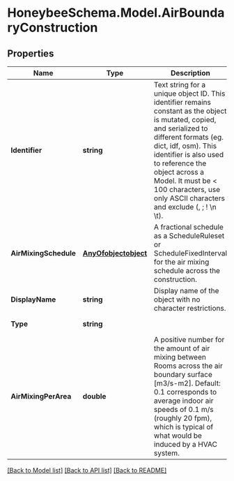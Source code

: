 
# HoneybeeSchema.Model.AirBoundaryConstruction

## Properties

Name | Type | Description | Notes
------------ | ------------- | ------------- | -------------
**Identifier** | **string** | Text string for a unique object ID. This identifier remains constant as the object is mutated, copied, and serialized to different formats (eg. dict, idf, osm). This identifier is also used to reference the object across a Model. It must be &lt; 100 characters, use only ASCII characters and exclude (, ; ! \\n \\t). | 
**AirMixingSchedule** | [**AnyOfobjectobject**](AnyOfobjectobject.md) | A fractional schedule as a ScheduleRuleset or ScheduleFixedInterval for the air mixing schedule across the construction. | 
**DisplayName** | **string** | Display name of the object with no character restrictions. | [optional] 
**Type** | **string** |  | [optional] [default to "AirBoundaryConstruction"]
**AirMixingPerArea** | **double** | A positive number for the amount of air mixing between Rooms across the air boundary surface [m3/s-m2]. Default: 0.1 corresponds to average indoor air speeds of 0.1 m/s (roughly 20 fpm), which is typical of what would be induced by a HVAC system. | [optional] [default to 0.1M]

[[Back to Model list]](../README.md#documentation-for-models)
[[Back to API list]](../README.md#documentation-for-api-endpoints)
[[Back to README]](../README.md)

